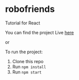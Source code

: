 # robofriends
Tutorial for React

You can find the project Live 
[here](ezra-black.github.io/robotreact/)

or

To run the project:

1. Clone this repo
2. Run `npm install`
3. Run `npm start`
